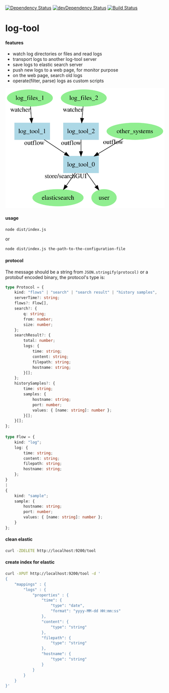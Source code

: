 [![Dependency Status](https://david-dm.org/plantain-00/log-tool.svg)](https://david-dm.org/plantain-00/log-tool)
[![devDependency Status](https://david-dm.org/plantain-00/log-tool/dev-status.svg)](https://david-dm.org/plantain-00/log-tool#info=devDependencies)
[![Build Status](https://travis-ci.org/plantain-00/log-tool.svg?branch=master)](https://travis-ci.org/plantain-00/log-tool)

# log-tool

#### features

+ watch log directories or files and read logs
+ transport logs to another log-tool server
+ save logs to elastic search server
+ push new logs to a web page, for monitor purpose
+ on the web page, search old logs
+ operate(filter, parse) logs as custom scripts

![](./architecture.svg)

#### usage

```bash
node dist/index.js
```

or

```bash
node dist/index.js the-path-to-the-configuration-file
```

#### protocol

The message should be a string from `JSON.stringify(protocol)` or a protobuf encoded binary, the protocol's type is:

```ts
type Protocol = {
    kind: "flows" | "search" | "search result" | "history samples",
    serverTime?: string;
    flows?: Flow[],
    search?: {
        q: string;
        from: number;
        size: number;
    };
    searchResult?: {
        total: number;
        logs: {
            time: string;
            content: string;
            filepath: string;
            hostname: string;
        }[];
    };
    historySamples?: {
        time: string;
        samples: {
            hostname: string;
            port: number;
            values: { [name: string]: number };
        }[];
    }[];
};

type Flow = {
    kind: "log";
    log: {
        time: string;
        content: string;
        filepath: string;
        hostname: string;
    };
}
|
{
    kind: "sample";
    sample: {
        hostname: string;
        port: number;
        values: { [name: string]: number };
    }
};
```

#### clean elastic

```bash
curl -ZDELETE http://localhost:9200/tool
```

#### create index for elastic

```bash
curl -XPUT http://localhost:9200/tool -d '
{
    "mappings" : {
        "logs" : {
            "properties" : {
                "time": {
                    "type": "date", 
                    "format": "yyyy-MM-dd HH:mm:ss"
                },
                "content": {
                    "type": "string"
                },
                "filepath": {
                    "type": "string"
                },
                "hostname": {
                    "type": "string"
                }
            }
        }
    }
}'
```
